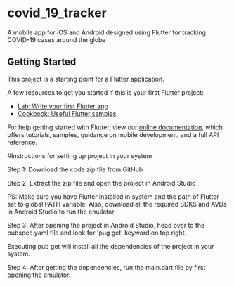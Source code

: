 # covid_19_tracker

A mobile app for iOS and Android designed using Flutter for tracking COVID-19 cases around the globe

## Getting Started

This project is a starting point for a Flutter application.

A few resources to get you started if this is your first Flutter project:

- [Lab: Write your first Flutter app](https://flutter.dev/docs/get-started/codelab)
- [Cookbook: Useful Flutter samples](https://flutter.dev/docs/cookbook)

For help getting started with Flutter, view our
[online documentation](https://flutter.dev/docs), which offers tutorials,
samples, guidance on mobile development, and a full API reference.


#Instructions for setting up project in your system

Step 1: Download the code zip file from GitHub

Step 2: Extract the zip file and open the project in Android Studio

PS: Make sure you have Flutter installed in system and the path of Flutter set to global PATH variable. Also, download all the required SDKS and AVDs in Android Studio to run the emulator

Step 3: After opening the project in Android Studio, head over to the pubspec.yaml file and look for 'pug get' keyword on top right. 

Executing pub get will install all the dependencies of the project in your system. 

Step 4: After getting the dependencies, run the main.dart file by first opening the emulator. 